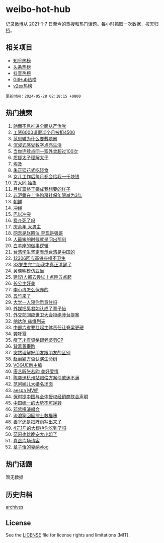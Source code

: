 # weibo-hot-hub

记录[微博](https://www.weibo.com)从 2021-1-7 日至今的热搜和热门话题。每小时抓取一次数据，按天[归档](archives)。

## 相关项目

- [知乎热榜](https://github.com/lonnyzhang423/zhihu-hot-hub)
- [头条热榜](https://github.com/lonnyzhang423/toutiao-hot-hub)
- [抖音热榜](https://github.com/lonnyzhang423/douyin-hot-hub)
- [GitHub热榜](https://github.com/lonnyzhang423/github-hot-hub)
- [v2ex热榜](https://github.com/lonnyzhang423/v2ex-hot-hub)


`更新时间：2024-05-28 02:18:15 +0800`

## 热门搜索

1. [驰而不息推进全面从严治党](https://m.weibo.cn/search?containerid=100103type%3D1%26t%3D10%26q%3D%23%E9%A9%B0%E8%80%8C%E4%B8%8D%E6%81%AF%E6%8E%A8%E8%BF%9B%E5%85%A8%E9%9D%A2%E4%BB%8E%E4%B8%A5%E6%B2%BB%E5%85%9A%23&stream_entry_id=51&isnewpage=1&extparam=seat%3D1%26cate%3D10103%26q%3D%2523%25E9%25A9%25B0%25E8%2580%258C%25E4%25B8%258D%25E6%2581%25AF%25E6%258E%25A8%25E8%25BF%259B%25E5%2585%25A8%25E9%259D%25A2%25E4%25BB%258E%25E4%25B8%25A5%25E6%25B2%25BB%25E5%2585%259A%2523%26filter_type%3Drealtimehot%26stream_entry_id%3D51%26c_type%3D51%26dgr%3D0%26pos%3D0%26display_time%3D1716833894%26pre_seqid%3D171683389450900378184)
1. [工资6000请假半个月被扣4500](https://m.weibo.cn/search?containerid=100103type%3D1%26t%3D10%26q%3D%23%E5%B7%A5%E8%B5%846000%E8%AF%B7%E5%81%87%E5%8D%8A%E4%B8%AA%E6%9C%88%E8%A2%AB%E6%89%A34500%23&stream_entry_id=31&isnewpage=1&extparam=seat%3D1%26dgr%3D0%26band_rank%3D1%26filter_type%3Drealtimehot%26flag%3D2%26c_type%3D31%26q%3D%2523%25E5%25B7%25A5%25E8%25B5%25846000%25E8%25AF%25B7%25E5%2581%2587%25E5%258D%258A%25E4%25B8%25AA%25E6%259C%2588%25E8%25A2%25AB%25E6%2589%25A34500%2523%26cate%3D5001%26lcate%3D5001%26stream_entry_id%3D31%26realpos%3D1%26pos%3D0%26display_time%3D1716833894%26pre_seqid%3D171683389450900378184)
1. [范思辙为什么要戴项圈](https://m.weibo.cn/search?containerid=100103type%3D1%26t%3D10%26q%3D%23%E8%8C%83%E6%80%9D%E8%BE%99%E4%B8%BA%E4%BB%80%E4%B9%88%E8%A6%81%E6%88%B4%E9%A1%B9%E5%9C%88%23&stream_entry_id=31&isnewpage=1&extparam=seat%3D1%26dgr%3D0%26band_rank%3D2%26filter_type%3Drealtimehot%26flag%3D2%26c_type%3D31%26q%3D%2523%25E8%258C%2583%25E6%2580%259D%25E8%25BE%2599%25E4%25B8%25BA%25E4%25BB%2580%25E4%25B9%2588%25E8%25A6%2581%25E6%2588%25B4%25E9%25A1%25B9%25E5%259C%2588%2523%26cate%3D5001%26lcate%3D5001%26stream_entry_id%3D31%26realpos%3D2%26pos%3D1%26display_time%3D1716833894%26pre_seqid%3D171683389450900378184)
1. [沉浸式感受数字点亮生活](https://m.weibo.cn/search?containerid=100103type%3D1%26t%3D10%26q%3D%23%E6%B2%89%E6%B5%B8%E5%BC%8F%E6%84%9F%E5%8F%97%E6%95%B0%E5%AD%97%E7%82%B9%E4%BA%AE%E7%94%9F%E6%B4%BB%23&stream_entry_id=31&isnewpage=1&extparam=seat%3D1%26dgr%3D0%26band_rank%3D3%26filter_type%3Drealtimehot%26flag%3D0%26c_type%3D31%26q%3D%2523%25E6%25B2%2589%25E6%25B5%25B8%25E5%25BC%258F%25E6%2584%259F%25E5%258F%2597%25E6%2595%25B0%25E5%25AD%2597%25E7%2582%25B9%25E4%25BA%25AE%25E7%2594%259F%25E6%25B4%25BB%2523%26cate%3D5001%26lcate%3D5001%26stream_entry_id%3D31%26realpos%3D3%26pos%3D2%26display_time%3D1716833894%26pre_seqid%3D171683389450900378184)
1. [当你连续点同一家外卖超过100次](https://m.weibo.cn/search?containerid=100103type%3D1%26t%3D10%26q%3D%23%E5%BD%93%E4%BD%A0%E8%BF%9E%E7%BB%AD%E7%82%B9%E5%90%8C%E4%B8%80%E5%AE%B6%E5%A4%96%E5%8D%96%E8%B6%85%E8%BF%87100%E6%AC%A1%23&stream_entry_id=31&isnewpage=1&extparam=seat%3D1%26dgr%3D0%26band_rank%3D4%26filter_type%3Drealtimehot%26flag%3D2%26c_type%3D31%26q%3D%2523%25E5%25BD%2593%25E4%25BD%25A0%25E8%25BF%259E%25E7%25BB%25AD%25E7%2582%25B9%25E5%2590%258C%25E4%25B8%2580%25E5%25AE%25B6%25E5%25A4%2596%25E5%258D%2596%25E8%25B6%2585%25E8%25BF%2587100%25E6%25AC%25A1%2523%26cate%3D5001%26lcate%3D5001%26stream_entry_id%3D31%26realpos%3D4%26pos%3D3%26display_time%3D1716833894%26pre_seqid%3D171683389450900378184)
1. [质疑太子理解太子](https://m.weibo.cn/search?containerid=100103type%3D1%26t%3D10%26q%3D%E8%B4%A8%E7%96%91%E5%A4%AA%E5%AD%90%E7%90%86%E8%A7%A3%E5%A4%AA%E5%AD%90&stream_entry_id=31&isnewpage=1&extparam=seat%3D1%26dgr%3D0%26band_rank%3D5%26filter_type%3Drealtimehot%26flag%3D2%26c_type%3D31%26q%3D%25E8%25B4%25A8%25E7%2596%2591%25E5%25A4%25AA%25E5%25AD%2590%25E7%2590%2586%25E8%25A7%25A3%25E5%25A4%25AA%25E5%25AD%2590%26cate%3D5001%26lcate%3D5001%26stream_entry_id%3D31%26realpos%3D5%26pos%3D4%26display_time%3D1716833894%26pre_seqid%3D171683389450900378184)
1. [埃及](https://m.weibo.cn/search?containerid=100103type%3D1%26t%3D10%26q%3D%E5%9F%83%E5%8F%8A&stream_entry_id=31&isnewpage=1&extparam=seat%3D1%26dgr%3D0%26band_rank%3D6%26filter_type%3Drealtimehot%26flag%3D2%26c_type%3D31%26q%3D%25E5%259F%2583%25E5%258F%258A%26cate%3D5001%26lcate%3D5001%26stream_entry_id%3D31%26realpos%3D6%26pos%3D5%26display_time%3D1716833894%26pre_seqid%3D171683389450900378184)
1. [朱正廷花式吃轻食](https://m.weibo.cn/search?containerid=100103type%3D1%26t%3D10%26q%3D%23%E6%9C%B1%E6%AD%A3%E5%BB%B7%E8%8A%B1%E5%BC%8F%E5%90%83%E8%BD%BB%E9%A3%9F%23&stream_entry_id=31&isnewpage=1&extparam=seat%3D1%26dgr%3D0%26band_rank%3D7%26filter_type%3Drealtimehot%26is_ad_pos%3D1%26c_type%3D31%26topic_ad%3D1%26q%3D%2523%25E6%259C%25B1%25E6%25AD%25A3%25E5%25BB%25B7%25E8%258A%25B1%25E5%25BC%258F%25E5%2590%2583%25E8%25BD%25BB%25E9%25A3%259F%2523%26cate%3D5001%26adid%3D238217%26stream_entry_id%3D31%26lcate%3D5001%26pos%3D6%26display_time%3D1716833894%26pre_seqid%3D171683389450900378184)
1. [女儿工作后每月都会给我一千块钱](https://m.weibo.cn/search?containerid=100103type%3D1%26t%3D10%26q%3D%E5%A5%B3%E5%84%BF%E5%B7%A5%E4%BD%9C%E5%90%8E%E6%AF%8F%E6%9C%88%E9%83%BD%E4%BC%9A%E7%BB%99%E6%88%91%E4%B8%80%E5%8D%83%E5%9D%97%E9%92%B1&stream_entry_id=31&isnewpage=1&extparam=seat%3D1%26dgr%3D0%26band_rank%3D7%26filter_type%3Drealtimehot%26flag%3D2%26c_type%3D31%26q%3D%25E5%25A5%25B3%25E5%2584%25BF%25E5%25B7%25A5%25E4%25BD%259C%25E5%2590%258E%25E6%25AF%258F%25E6%259C%2588%25E9%2583%25BD%25E4%25BC%259A%25E7%25BB%2599%25E6%2588%2591%25E4%25B8%2580%25E5%258D%2583%25E5%259D%2597%25E9%2592%25B1%26cate%3D5001%26lcate%3D5001%26stream_entry_id%3D31%26realpos%3D7%26pos%3D7%26display_time%3D1716833894%26pre_seqid%3D171683389450900378184)
1. [方大同 抽象](https://m.weibo.cn/search?containerid=100103type%3D1%26t%3D10%26q%3D%E6%96%B9%E5%A4%A7%E5%90%8C+%E6%8A%BD%E8%B1%A1&stream_entry_id=31&isnewpage=1&extparam=seat%3D1%26dgr%3D0%26band_rank%3D8%26filter_type%3Drealtimehot%26flag%3D1%26c_type%3D31%26q%3D%25E6%2596%25B9%25E5%25A4%25A7%25E5%2590%258C%2520%25E6%258A%25BD%25E8%25B1%25A1%26cate%3D5001%26lcate%3D5001%26stream_entry_id%3D31%26realpos%3D8%26pos%3D8%26display_time%3D1716833894%26pre_seqid%3D171683389450900378184)
1. [月红篇终于癫成我想要的样子](https://m.weibo.cn/search?containerid=100103type%3D1%26t%3D10%26q%3D%E6%9C%88%E7%BA%A2%E7%AF%87%E7%BB%88%E4%BA%8E%E7%99%AB%E6%88%90%E6%88%91%E6%83%B3%E8%A6%81%E7%9A%84%E6%A0%B7%E5%AD%90&stream_entry_id=31&isnewpage=1&extparam=seat%3D1%26dgr%3D0%26band_rank%3D9%26filter_type%3Drealtimehot%26flag%3D2%26c_type%3D31%26q%3D%25E6%259C%2588%25E7%25BA%25A2%25E7%25AF%2587%25E7%25BB%2588%25E4%25BA%258E%25E7%2599%25AB%25E6%2588%2590%25E6%2588%2591%25E6%2583%25B3%25E8%25A6%2581%25E7%259A%2584%25E6%25A0%25B7%25E5%25AD%2590%26cate%3D5001%26lcate%3D5001%26stream_entry_id%3D31%26realpos%3D9%26pos%3D9%26display_time%3D1716833894%26pre_seqid%3D171683389450900378184)
1. [非沪籍在上海购房社保年限减为3年](https://m.weibo.cn/search?containerid=100103type%3D1%26t%3D10%26q%3D%23%E9%9D%9E%E6%B2%AA%E7%B1%8D%E5%9C%A8%E4%B8%8A%E6%B5%B7%E8%B4%AD%E6%88%BF%E7%A4%BE%E4%BF%9D%E5%B9%B4%E9%99%90%E5%87%8F%E4%B8%BA3%E5%B9%B4%23&stream_entry_id=31&isnewpage=1&extparam=seat%3D1%26dgr%3D0%26band_rank%3D10%26filter_type%3Drealtimehot%26flag%3D0%26c_type%3D31%26q%3D%2523%25E9%259D%259E%25E6%25B2%25AA%25E7%25B1%258D%25E5%259C%25A8%25E4%25B8%258A%25E6%25B5%25B7%25E8%25B4%25AD%25E6%2588%25BF%25E7%25A4%25BE%25E4%25BF%259D%25E5%25B9%25B4%25E9%2599%2590%25E5%2587%258F%25E4%25B8%25BA3%25E5%25B9%25B4%2523%26cate%3D5001%26lcate%3D5001%26stream_entry_id%3D31%26realpos%3D10%26pos%3D10%26display_time%3D1716833894%26pre_seqid%3D171683389450900378184)
1. [朝鲜](https://m.weibo.cn/search?containerid=100103type%3D1%26t%3D10%26q%3D%E6%9C%9D%E9%B2%9C&stream_entry_id=31&isnewpage=1&extparam=seat%3D1%26dgr%3D0%26band_rank%3D11%26filter_type%3Drealtimehot%26flag%3D2%26c_type%3D31%26q%3D%25E6%259C%259D%25E9%25B2%259C%26cate%3D5001%26lcate%3D5001%26stream_entry_id%3D31%26realpos%3D11%26pos%3D11%26display_time%3D1716833894%26pre_seqid%3D171683389450900378184)
1. [冲绳](https://m.weibo.cn/search?containerid=100103type%3D1%26t%3D10%26q%3D%E5%86%B2%E7%BB%B3&stream_entry_id=31&isnewpage=1&extparam=seat%3D1%26dgr%3D0%26band_rank%3D12%26filter_type%3Drealtimehot%26flag%3D2%26c_type%3D31%26q%3D%25E5%2586%25B2%25E7%25BB%25B3%26cate%3D5001%26lcate%3D5001%26stream_entry_id%3D31%26realpos%3D12%26pos%3D12%26display_time%3D1716833894%26pre_seqid%3D171683389450900378184)
1. [巴以冲突](https://m.weibo.cn/search?containerid=100103type%3D1%26t%3D10%26q%3D%23%E5%B7%B4%E4%BB%A5%E5%86%B2%E7%AA%81%23&stream_entry_id=31&isnewpage=1&extparam=seat%3D1%26dgr%3D0%26band_rank%3D13%26filter_type%3Drealtimehot%26flag%3D2%26c_type%3D31%26q%3D%2523%25E5%25B7%25B4%25E4%25BB%25A5%25E5%2586%25B2%25E7%25AA%2581%2523%26cate%3D5001%26lcate%3D5001%26stream_entry_id%3D31%26realpos%3D13%26pos%3D13%26display_time%3D1716833894%26pre_seqid%3D171683389450900378184)
1. [费介死了吗](https://m.weibo.cn/search?containerid=100103type%3D1%26t%3D10%26q%3D%E8%B4%B9%E4%BB%8B%E6%AD%BB%E4%BA%86%E5%90%97&stream_entry_id=31&isnewpage=1&extparam=seat%3D1%26dgr%3D0%26band_rank%3D14%26filter_type%3Drealtimehot%26flag%3D2%26c_type%3D31%26q%3D%25E8%25B4%25B9%25E4%25BB%258B%25E6%25AD%25BB%25E4%25BA%2586%25E5%2590%2597%26cate%3D5001%26lcate%3D5001%26stream_entry_id%3D31%26realpos%3D14%26pos%3D14%26display_time%3D1716833894%26pre_seqid%3D171683389450900378184)
1. [庆余年 大男主](https://m.weibo.cn/search?containerid=100103type%3D1%26t%3D10%26q%3D%E5%BA%86%E4%BD%99%E5%B9%B4+%E5%A4%A7%E7%94%B7%E4%B8%BB&stream_entry_id=31&isnewpage=1&extparam=seat%3D1%26dgr%3D0%26band_rank%3D15%26filter_type%3Drealtimehot%26flag%3D0%26c_type%3D31%26q%3D%25E5%25BA%2586%25E4%25BD%2599%25E5%25B9%25B4%2520%25E5%25A4%25A7%25E7%2594%25B7%25E4%25B8%25BB%26cate%3D5001%26lcate%3D5001%26stream_entry_id%3D31%26realpos%3D15%26pos%3D15%26display_time%3D1716833894%26pre_seqid%3D171683389450900378184)
1. [网恋是赵昭仪 奔现是强哥](https://m.weibo.cn/search?containerid=100103type%3D1%26t%3D10%26q%3D%E7%BD%91%E6%81%8B%E6%98%AF%E8%B5%B5%E6%98%AD%E4%BB%AA+%E5%A5%94%E7%8E%B0%E6%98%AF%E5%BC%BA%E5%93%A5&stream_entry_id=31&isnewpage=1&extparam=seat%3D1%26dgr%3D0%26band_rank%3D16%26filter_type%3Drealtimehot%26flag%3D2%26c_type%3D31%26q%3D%25E7%25BD%2591%25E6%2581%258B%25E6%2598%25AF%25E8%25B5%25B5%25E6%2598%25AD%25E4%25BB%25AA%2520%25E5%25A5%2594%25E7%258E%25B0%25E6%2598%25AF%25E5%25BC%25BA%25E5%2593%25A5%26cate%3D5001%26lcate%3D5001%26stream_entry_id%3D31%26realpos%3D16%26pos%3D16%26display_time%3D1716833894%26pre_seqid%3D171683389450900378184)
1. [人最笨的时候就是问出那句](https://m.weibo.cn/search?containerid=100103type%3D1%26t%3D10%26q%3D%E4%BA%BA%E6%9C%80%E7%AC%A8%E7%9A%84%E6%97%B6%E5%80%99%E5%B0%B1%E6%98%AF%E9%97%AE%E5%87%BA%E9%82%A3%E5%8F%A5&stream_entry_id=31&isnewpage=1&extparam=seat%3D1%26dgr%3D0%26band_rank%3D17%26filter_type%3Drealtimehot%26flag%3D2%26c_type%3D31%26q%3D%25E4%25BA%25BA%25E6%259C%2580%25E7%25AC%25A8%25E7%259A%2584%25E6%2597%25B6%25E5%2580%2599%25E5%25B0%25B1%25E6%2598%25AF%25E9%2597%25AE%25E5%2587%25BA%25E9%2582%25A3%25E5%258F%25A5%26cate%3D5001%26lcate%3D5001%26stream_entry_id%3D31%26realpos%3D17%26pos%3D17%26display_time%3D1716833894%26pre_seqid%3D171683389450900378184)
1. [白羊座的做事逻辑](https://m.weibo.cn/search?containerid=100103type%3D1%26t%3D10%26q%3D%23%E7%99%BD%E7%BE%8A%E5%BA%A7%E7%9A%84%E5%81%9A%E4%BA%8B%E9%80%BB%E8%BE%91%23&stream_entry_id=31&isnewpage=1&extparam=seat%3D1%26dgr%3D0%26band_rank%3D18%26filter_type%3Drealtimehot%26flag%3D0%26c_type%3D31%26q%3D%2523%25E7%2599%25BD%25E7%25BE%258A%25E5%25BA%25A7%25E7%259A%2584%25E5%2581%259A%25E4%25BA%258B%25E9%2580%25BB%25E8%25BE%2591%2523%26cate%3D5001%26lcate%3D5001%26stream_entry_id%3D31%26realpos%3D18%26pos%3D18%26display_time%3D1716833894%26pre_seqid%3D171683389450900378184)
1. [台湾学生坚定表示台湾是中国的](https://m.weibo.cn/search?containerid=100103type%3D1%26t%3D10%26q%3D%23%E5%8F%B0%E6%B9%BE%E5%AD%A6%E7%94%9F%E5%9D%9A%E5%AE%9A%E8%A1%A8%E7%A4%BA%E5%8F%B0%E6%B9%BE%E6%98%AF%E4%B8%AD%E5%9B%BD%E7%9A%84%23&stream_entry_id=31&isnewpage=1&extparam=seat%3D1%26dgr%3D0%26band_rank%3D19%26filter_type%3Drealtimehot%26flag%3D0%26c_type%3D31%26q%3D%2523%25E5%258F%25B0%25E6%25B9%25BE%25E5%25AD%25A6%25E7%2594%259F%25E5%259D%259A%25E5%25AE%259A%25E8%25A1%25A8%25E7%25A4%25BA%25E5%258F%25B0%25E6%25B9%25BE%25E6%2598%25AF%25E4%25B8%25AD%25E5%259B%25BD%25E7%259A%2584%2523%26cate%3D5001%26lcate%3D5001%26stream_entry_id%3D31%26realpos%3D19%26pos%3D19%26display_time%3D1716833894%26pre_seqid%3D171683389450900378184)
1. [12306回应高铁座椅不卫生](https://m.weibo.cn/search?containerid=100103type%3D1%26t%3D10%26q%3D%2312306%E5%9B%9E%E5%BA%94%E9%AB%98%E9%93%81%E5%BA%A7%E6%A4%85%E4%B8%8D%E5%8D%AB%E7%94%9F%23&stream_entry_id=31&isnewpage=1&extparam=seat%3D1%26dgr%3D0%26band_rank%3D20%26filter_type%3Drealtimehot%26flag%3D0%26c_type%3D31%26q%3D%252312306%25E5%259B%259E%25E5%25BA%2594%25E9%25AB%2598%25E9%2593%2581%25E5%25BA%25A7%25E6%25A4%2585%25E4%25B8%258D%25E5%258D%25AB%25E7%2594%259F%2523%26cate%3D5001%26lcate%3D5001%26stream_entry_id%3D31%26realpos%3D20%26pos%3D20%26display_time%3D1716833894%26pre_seqid%3D171683389450900378184)
1. [33岁生完二胎我才真正清醒了](https://m.weibo.cn/search?containerid=100103type%3D1%26t%3D10%26q%3D%2333%E5%B2%81%E7%94%9F%E5%AE%8C%E4%BA%8C%E8%83%8E%E6%88%91%E6%89%8D%E7%9C%9F%E6%AD%A3%E6%B8%85%E9%86%92%E4%BA%86%23&stream_entry_id=31&isnewpage=1&extparam=seat%3D1%26dgr%3D0%26band_rank%3D21%26filter_type%3Drealtimehot%26flag%3D0%26c_type%3D31%26q%3D%252333%25E5%25B2%2581%25E7%2594%259F%25E5%25AE%258C%25E4%25BA%258C%25E8%2583%258E%25E6%2588%2591%25E6%2589%258D%25E7%259C%259F%25E6%25AD%25A3%25E6%25B8%2585%25E9%2586%2592%25E4%25BA%2586%2523%26cate%3D5001%26lcate%3D5001%26stream_entry_id%3D31%26realpos%3D21%26pos%3D21%26display_time%3D1716833894%26pre_seqid%3D171683389450900378184)
1. [黄晓明模仿亚当](https://m.weibo.cn/search?containerid=100103type%3D1%26t%3D10%26q%3D%23%E9%BB%84%E6%99%93%E6%98%8E%E6%A8%A1%E4%BB%BF%E4%BA%9A%E5%BD%93%23&stream_entry_id=31&isnewpage=1&extparam=seat%3D1%26dgr%3D0%26band_rank%3D22%26filter_type%3Drealtimehot%26flag%3D0%26c_type%3D31%26q%3D%2523%25E9%25BB%2584%25E6%2599%2593%25E6%2598%258E%25E6%25A8%25A1%25E4%25BB%25BF%25E4%25BA%259A%25E5%25BD%2593%2523%26cate%3D5001%26lcate%3D5001%26stream_entry_id%3D31%26realpos%3D22%26pos%3D22%26display_time%3D1716833894%26pre_seqid%3D171683389450900378184)
1. [建议i人都去尝试十点睡五点起](https://m.weibo.cn/search?containerid=100103type%3D1%26t%3D10%26q%3D%23%E5%BB%BA%E8%AE%AEi%E4%BA%BA%E9%83%BD%E5%8E%BB%E5%B0%9D%E8%AF%95%E5%8D%81%E7%82%B9%E7%9D%A1%E4%BA%94%E7%82%B9%E8%B5%B7%23&stream_entry_id=31&isnewpage=1&extparam=seat%3D1%26dgr%3D0%26band_rank%3D23%26filter_type%3Drealtimehot%26flag%3D0%26c_type%3D31%26q%3D%2523%25E5%25BB%25BA%25E8%25AE%25AEi%25E4%25BA%25BA%25E9%2583%25BD%25E5%258E%25BB%25E5%25B0%259D%25E8%25AF%2595%25E5%258D%2581%25E7%2582%25B9%25E7%259D%25A1%25E4%25BA%2594%25E7%2582%25B9%25E8%25B5%25B7%2523%26cate%3D5001%26lcate%3D5001%26stream_entry_id%3D31%26realpos%3D23%26pos%3D23%26display_time%3D1716833894%26pre_seqid%3D171683389450900378184)
1. [长公主好美](https://m.weibo.cn/search?containerid=100103type%3D1%26t%3D10%26q%3D%23%E9%95%BF%E5%85%AC%E4%B8%BB%E5%A5%BD%E7%BE%8E%23&stream_entry_id=31&isnewpage=1&extparam=seat%3D1%26dgr%3D0%26band_rank%3D24%26filter_type%3Drealtimehot%26flag%3D0%26c_type%3D31%26q%3D%2523%25E9%2595%25BF%25E5%2585%25AC%25E4%25B8%25BB%25E5%25A5%25BD%25E7%25BE%258E%2523%26cate%3D5001%26lcate%3D5001%26stream_entry_id%3D31%26realpos%3D24%26pos%3D24%26display_time%3D1716833894%26pre_seqid%3D171683389450900378184)
1. [李小冉怎么保养的](https://m.weibo.cn/search?containerid=100103type%3D1%26t%3D10%26q%3D%23%E6%9D%8E%E5%B0%8F%E5%86%89%E6%80%8E%E4%B9%88%E4%BF%9D%E5%85%BB%E7%9A%84%23&stream_entry_id=31&isnewpage=1&extparam=seat%3D1%26dgr%3D0%26band_rank%3D25%26filter_type%3Drealtimehot%26flag%3D0%26c_type%3D31%26q%3D%2523%25E6%259D%258E%25E5%25B0%258F%25E5%2586%2589%25E6%2580%258E%25E4%25B9%2588%25E4%25BF%259D%25E5%2585%25BB%25E7%259A%2584%2523%26cate%3D5001%26lcate%3D5001%26stream_entry_id%3D31%26realpos%3D25%26pos%3D25%26display_time%3D1716833894%26pre_seqid%3D171683389450900378184)
1. [五竹来了](https://m.weibo.cn/search?containerid=100103type%3D1%26t%3D10%26q%3D%23%E4%BA%94%E7%AB%B9%E6%9D%A5%E4%BA%86%23&stream_entry_id=31&isnewpage=1&extparam=seat%3D1%26dgr%3D0%26band_rank%3D26%26filter_type%3Drealtimehot%26flag%3D0%26c_type%3D31%26q%3D%2523%25E4%25BA%2594%25E7%25AB%25B9%25E6%259D%25A5%25E4%25BA%2586%2523%26cate%3D5001%26lcate%3D5001%26stream_entry_id%3D31%26realpos%3D26%26pos%3D26%26display_time%3D1716833894%26pre_seqid%3D171683389450900378184)
1. [大学一人寝你愿意住吗](https://m.weibo.cn/search?containerid=100103type%3D1%26t%3D10%26q%3D%23%E5%A4%A7%E5%AD%A6%E4%B8%80%E4%BA%BA%E5%AF%9D%E4%BD%A0%E6%84%BF%E6%84%8F%E4%BD%8F%E5%90%97%23&stream_entry_id=31&isnewpage=1&extparam=seat%3D1%26dgr%3D0%26band_rank%3D27%26filter_type%3Drealtimehot%26flag%3D0%26c_type%3D31%26q%3D%2523%25E5%25A4%25A7%25E5%25AD%25A6%25E4%25B8%2580%25E4%25BA%25BA%25E5%25AF%259D%25E4%25BD%25A0%25E6%2584%25BF%25E6%2584%258F%25E4%25BD%258F%25E5%2590%2597%2523%26cate%3D5001%26lcate%3D5001%26stream_entry_id%3D31%26realpos%3D27%26pos%3D27%26display_time%3D1716833894%26pre_seqid%3D171683389450900378184)
1. [外媒把吴君如认成了章子怡](https://m.weibo.cn/search?containerid=100103type%3D1%26t%3D10%26q%3D%23%E5%A4%96%E5%AA%92%E6%8A%8A%E5%90%B4%E5%90%9B%E5%A6%82%E8%AE%A4%E6%88%90%E4%BA%86%E7%AB%A0%E5%AD%90%E6%80%A1%23&stream_entry_id=31&isnewpage=1&extparam=seat%3D1%26dgr%3D0%26band_rank%3D28%26filter_type%3Drealtimehot%26flag%3D0%26c_type%3D31%26q%3D%2523%25E5%25A4%2596%25E5%25AA%2592%25E6%258A%258A%25E5%2590%25B4%25E5%2590%259B%25E5%25A6%2582%25E8%25AE%25A4%25E6%2588%2590%25E4%25BA%2586%25E7%25AB%25A0%25E5%25AD%2590%25E6%2580%25A1%2523%26cate%3D5001%26lcate%3D5001%26stream_entry_id%3D31%26realpos%3D28%26pos%3D28%26display_time%3D1716833894%26pre_seqid%3D171683389450900378184)
1. [外交部回应世卫大会拒绝涉台提案](https://m.weibo.cn/search?containerid=100103type%3D1%26t%3D10%26q%3D%23%E5%A4%96%E4%BA%A4%E9%83%A8%E5%9B%9E%E5%BA%94%E4%B8%96%E5%8D%AB%E5%A4%A7%E4%BC%9A%E6%8B%92%E7%BB%9D%E6%B6%89%E5%8F%B0%E6%8F%90%E6%A1%88%23&stream_entry_id=31&isnewpage=1&extparam=seat%3D1%26dgr%3D0%26band_rank%3D29%26filter_type%3Drealtimehot%26flag%3D0%26c_type%3D31%26q%3D%2523%25E5%25A4%2596%25E4%25BA%25A4%25E9%2583%25A8%25E5%259B%259E%25E5%25BA%2594%25E4%25B8%2596%25E5%258D%25AB%25E5%25A4%25A7%25E4%25BC%259A%25E6%258B%2592%25E7%25BB%259D%25E6%25B6%2589%25E5%258F%25B0%25E6%258F%2590%25E6%25A1%2588%2523%26cate%3D5001%26lcate%3D5001%26stream_entry_id%3D31%26realpos%3D29%26pos%3D29%26display_time%3D1716833894%26pre_seqid%3D171683389450900378184)
1. [纳达尔 兹维列夫](https://m.weibo.cn/search?containerid=100103type%3D1%26t%3D10%26q%3D%E7%BA%B3%E8%BE%BE%E5%B0%94+%E5%85%B9%E7%BB%B4%E5%88%97%E5%A4%AB&stream_entry_id=31&isnewpage=1&extparam=seat%3D1%26dgr%3D0%26band_rank%3D30%26filter_type%3Drealtimehot%26flag%3D0%26c_type%3D31%26q%3D%25E7%25BA%25B3%25E8%25BE%25BE%25E5%25B0%2594%2520%25E5%2585%25B9%25E7%25BB%25B4%25E5%2588%2597%25E5%25A4%25AB%26cate%3D5001%26lcate%3D5001%26stream_entry_id%3D31%26realpos%3D30%26pos%3D30%26display_time%3D1716833894%26pre_seqid%3D171683389450900378184)
1. [中部六省要扛起主体责任让脊梁更硬](https://m.weibo.cn/search?containerid=100103type%3D1%26t%3D10%26q%3D%23%E4%B8%AD%E9%83%A8%E5%85%AD%E7%9C%81%E8%A6%81%E6%89%9B%E8%B5%B7%E4%B8%BB%E4%BD%93%E8%B4%A3%E4%BB%BB%E8%AE%A9%E8%84%8A%E6%A2%81%E6%9B%B4%E7%A1%AC%23&stream_entry_id=31&isnewpage=1&extparam=seat%3D1%26dgr%3D0%26band_rank%3D31%26filter_type%3Drealtimehot%26flag%3D1%26c_type%3D31%26q%3D%2523%25E4%25B8%25AD%25E9%2583%25A8%25E5%2585%25AD%25E7%259C%2581%25E8%25A6%2581%25E6%2589%259B%25E8%25B5%25B7%25E4%25B8%25BB%25E4%25BD%2593%25E8%25B4%25A3%25E4%25BB%25BB%25E8%25AE%25A9%25E8%2584%258A%25E6%25A2%2581%25E6%259B%25B4%25E7%25A1%25AC%2523%26cate%3D5001%26lcate%3D5001%26stream_entry_id%3D31%26realpos%3D31%26pos%3D31%26display_time%3D1716833894%26pre_seqid%3D171683389450900378184)
1. [龚吓幂](https://m.weibo.cn/search?containerid=100103type%3D1%26t%3D10%26q%3D%E9%BE%9A%E5%90%93%E5%B9%82&stream_entry_id=31&isnewpage=1&extparam=seat%3D1%26dgr%3D0%26band_rank%3D32%26filter_type%3Drealtimehot%26flag%3D0%26c_type%3D31%26q%3D%25E9%25BE%259A%25E5%2590%2593%25E5%25B9%2582%26cate%3D5001%26lcate%3D5001%26stream_entry_id%3D31%26realpos%3D32%26pos%3D32%26display_time%3D1716833894%26pre_seqid%3D171683389450900378184)
1. [瘦了才有资格跟老婆剪CP](https://m.weibo.cn/search?containerid=100103type%3D1%26t%3D10%26q%3D%23%E7%98%A6%E4%BA%86%E6%89%8D%E6%9C%89%E8%B5%84%E6%A0%BC%E8%B7%9F%E8%80%81%E5%A9%86%E5%89%AACP%23&stream_entry_id=31&isnewpage=1&extparam=seat%3D1%26dgr%3D0%26band_rank%3D33%26filter_type%3Drealtimehot%26flag%3D0%26c_type%3D31%26q%3D%2523%25E7%2598%25A6%25E4%25BA%2586%25E6%2589%258D%25E6%259C%2589%25E8%25B5%2584%25E6%25A0%25BC%25E8%25B7%259F%25E8%2580%2581%25E5%25A9%2586%25E5%2589%25AACP%2523%26cate%3D5001%26lcate%3D5001%26stream_entry_id%3D31%26realpos%3D33%26pos%3D33%26display_time%3D1716833894%26pre_seqid%3D171683389450900378184)
1. [背着善宰跑](https://m.weibo.cn/search?containerid=100103type%3D1%26t%3D10%26q%3D%E8%83%8C%E7%9D%80%E5%96%84%E5%AE%B0%E8%B7%91&stream_entry_id=31&isnewpage=1&extparam=seat%3D1%26dgr%3D0%26band_rank%3D34%26filter_type%3Drealtimehot%26flag%3D0%26c_type%3D31%26q%3D%25E8%2583%258C%25E7%259D%2580%25E5%2596%2584%25E5%25AE%25B0%25E8%25B7%2591%26cate%3D5001%26lcate%3D5001%26stream_entry_id%3D31%26realpos%3D34%26pos%3D34%26display_time%3D1716833894%26pre_seqid%3D171683389450900378184)
1. [突然理解好朋友跟朋友的区别](https://m.weibo.cn/search?containerid=100103type%3D1%26t%3D10%26q%3D%23%E7%AA%81%E7%84%B6%E7%90%86%E8%A7%A3%E5%A5%BD%E6%9C%8B%E5%8F%8B%E8%B7%9F%E6%9C%8B%E5%8F%8B%E7%9A%84%E5%8C%BA%E5%88%AB%23&stream_entry_id=31&isnewpage=1&extparam=seat%3D1%26dgr%3D0%26band_rank%3D35%26filter_type%3Drealtimehot%26flag%3D1%26c_type%3D31%26q%3D%2523%25E7%25AA%2581%25E7%2584%25B6%25E7%2590%2586%25E8%25A7%25A3%25E5%25A5%25BD%25E6%259C%258B%25E5%258F%258B%25E8%25B7%259F%25E6%259C%258B%25E5%258F%258B%25E7%259A%2584%25E5%258C%25BA%25E5%2588%25AB%2523%26cate%3D5001%26lcate%3D5001%26stream_entry_id%3D31%26realpos%3D35%26pos%3D35%26display_time%3D1716833894%26pre_seqid%3D171683389450900378184)
1. [赵丽颖方否认演生命树](https://m.weibo.cn/search?containerid=100103type%3D1%26t%3D10%26q%3D%23%E8%B5%B5%E4%B8%BD%E9%A2%96%E6%96%B9%E5%90%A6%E8%AE%A4%E6%BC%94%E7%94%9F%E5%91%BD%E6%A0%91%23&stream_entry_id=31&isnewpage=1&extparam=seat%3D1%26dgr%3D0%26band_rank%3D36%26filter_type%3Drealtimehot%26flag%3D0%26c_type%3D31%26q%3D%2523%25E8%25B5%25B5%25E4%25B8%25BD%25E9%25A2%2596%25E6%2596%25B9%25E5%2590%25A6%25E8%25AE%25A4%25E6%25BC%2594%25E7%2594%259F%25E5%2591%25BD%25E6%25A0%2591%2523%26cate%3D5001%26lcate%3D5001%26stream_entry_id%3D31%26realpos%3D36%26pos%3D36%26display_time%3D1716833894%26pre_seqid%3D171683389450900378184)
1. [VOGUE新主编](https://m.weibo.cn/search?containerid=100103type%3D1%26t%3D10%26q%3DVOGUE%E6%96%B0%E4%B8%BB%E7%BC%96&stream_entry_id=31&isnewpage=1&extparam=seat%3D1%26dgr%3D0%26band_rank%3D37%26filter_type%3Drealtimehot%26flag%3D0%26c_type%3D31%26q%3DVOGUE%25E6%2596%25B0%25E4%25B8%25BB%25E7%25BC%2596%26cate%3D5001%26lcate%3D5001%26stream_entry_id%3D31%26realpos%3D37%26pos%3D37%26display_time%3D1716833894%26pre_seqid%3D171683389450900378184)
1. [唐艺昕张若昀 美好爱情](https://m.weibo.cn/search?containerid=100103type%3D1%26t%3D10%26q%3D%E5%94%90%E8%89%BA%E6%98%95%E5%BC%A0%E8%8B%A5%E6%98%80+%E7%BE%8E%E5%A5%BD%E7%88%B1%E6%83%85&stream_entry_id=31&isnewpage=1&extparam=seat%3D1%26dgr%3D0%26band_rank%3D38%26filter_type%3Drealtimehot%26flag%3D0%26c_type%3D31%26q%3D%25E5%2594%2590%25E8%2589%25BA%25E6%2598%2595%25E5%25BC%25A0%25E8%258B%25A5%25E6%2598%2580%2520%25E7%25BE%258E%25E5%25A5%25BD%25E7%2588%25B1%25E6%2583%2585%26cate%3D5001%26lcate%3D5001%26stream_entry_id%3D31%26realpos%3D38%26pos%3D38%26display_time%3D1716833894%26pre_seqid%3D171683389450900378184)
1. [陈奕迅杭州站赔偿方案引歌迷不满](https://m.weibo.cn/search?containerid=100103type%3D1%26t%3D10%26q%3D%23%E9%99%88%E5%A5%95%E8%BF%85%E6%9D%AD%E5%B7%9E%E7%AB%99%E8%B5%94%E5%81%BF%E6%96%B9%E6%A1%88%E5%BC%95%E6%AD%8C%E8%BF%B7%E4%B8%8D%E6%BB%A1%23&stream_entry_id=31&isnewpage=1&extparam=seat%3D1%26dgr%3D0%26band_rank%3D39%26filter_type%3Drealtimehot%26flag%3D0%26c_type%3D31%26q%3D%2523%25E9%2599%2588%25E5%25A5%2595%25E8%25BF%2585%25E6%259D%25AD%25E5%25B7%259E%25E7%25AB%2599%25E8%25B5%2594%25E5%2581%25BF%25E6%2596%25B9%25E6%25A1%2588%25E5%25BC%2595%25E6%25AD%258C%25E8%25BF%25B7%25E4%25B8%258D%25E6%25BB%25A1%2523%26cate%3D5001%26lcate%3D5001%26stream_entry_id%3D31%26realpos%3D39%26pos%3D39%26display_time%3D1716833894%26pre_seqid%3D171683389450900378184)
1. [范闲婉儿大婚名场面](https://m.weibo.cn/search?containerid=100103type%3D1%26t%3D10%26q%3D%23%E8%8C%83%E9%97%B2%E5%A9%89%E5%84%BF%E5%A4%A7%E5%A9%9A%E5%90%8D%E5%9C%BA%E9%9D%A2%23&stream_entry_id=31&isnewpage=1&extparam=seat%3D1%26dgr%3D0%26band_rank%3D40%26filter_type%3Drealtimehot%26flag%3D0%26c_type%3D31%26q%3D%2523%25E8%258C%2583%25E9%2597%25B2%25E5%25A9%2589%25E5%2584%25BF%25E5%25A4%25A7%25E5%25A9%259A%25E5%2590%258D%25E5%259C%25BA%25E9%259D%25A2%2523%26cate%3D5001%26lcate%3D5001%26stream_entry_id%3D31%26realpos%3D40%26pos%3D40%26display_time%3D1716833894%26pre_seqid%3D171683389450900378184)
1. [aespa MV呢](https://m.weibo.cn/search?containerid=100103type%3D1%26t%3D10%26q%3Daespa+MV%E5%91%A2&stream_entry_id=31&isnewpage=1&extparam=seat%3D1%26dgr%3D0%26band_rank%3D41%26filter_type%3Drealtimehot%26flag%3D0%26c_type%3D31%26q%3Daespa%2520MV%25E5%2591%25A2%26cate%3D5001%26lcate%3D5001%26stream_entry_id%3D31%26realpos%3D41%26pos%3D41%26display_time%3D1716833894%26pre_seqid%3D171683389450900378184)
1. [保时捷中国与全体授权经销商联合声明](https://m.weibo.cn/search?containerid=100103type%3D1%26t%3D10%26q%3D%23%E4%BF%9D%E6%97%B6%E6%8D%B7%E4%B8%AD%E5%9B%BD%E4%B8%8E%E5%85%A8%E4%BD%93%E6%8E%88%E6%9D%83%E7%BB%8F%E9%94%80%E5%95%86%E8%81%94%E5%90%88%E5%A3%B0%E6%98%8E%23&stream_entry_id=31&isnewpage=1&extparam=seat%3D1%26dgr%3D0%26band_rank%3D42%26filter_type%3Drealtimehot%26flag%3D0%26c_type%3D31%26q%3D%2523%25E4%25BF%259D%25E6%2597%25B6%25E6%258D%25B7%25E4%25B8%25AD%25E5%259B%25BD%25E4%25B8%258E%25E5%2585%25A8%25E4%25BD%2593%25E6%258E%2588%25E6%259D%2583%25E7%25BB%258F%25E9%2594%2580%25E5%2595%2586%25E8%2581%2594%25E5%2590%2588%25E5%25A3%25B0%25E6%2598%258E%2523%26cate%3D5001%26lcate%3D5001%26stream_entry_id%3D31%26realpos%3D42%26pos%3D42%26display_time%3D1716833894%26pre_seqid%3D171683389450900378184)
1. [中国统一的大势不可逆转](https://m.weibo.cn/search?containerid=100103type%3D1%26t%3D10%26q%3D%23%E4%B8%AD%E5%9B%BD%E7%BB%9F%E4%B8%80%E7%9A%84%E5%A4%A7%E5%8A%BF%E4%B8%8D%E5%8F%AF%E9%80%86%E8%BD%AC%23&stream_entry_id=31&isnewpage=1&extparam=seat%3D1%26dgr%3D0%26band_rank%3D43%26filter_type%3Drealtimehot%26flag%3D0%26c_type%3D31%26q%3D%2523%25E4%25B8%25AD%25E5%259B%25BD%25E7%25BB%259F%25E4%25B8%2580%25E7%259A%2584%25E5%25A4%25A7%25E5%258A%25BF%25E4%25B8%258D%25E5%258F%25AF%25E9%2580%2586%25E8%25BD%25AC%2523%26cate%3D5001%26lcate%3D5001%26stream_entry_id%3D31%26realpos%3D43%26pos%3D43%26display_time%3D1716833894%26pre_seqid%3D171683389450900378184)
1. [邓紫棋演唱会](https://m.weibo.cn/search?containerid=100103type%3D1%26t%3D10%26q%3D%E9%82%93%E7%B4%AB%E6%A3%8B%E6%BC%94%E5%94%B1%E4%BC%9A&stream_entry_id=31&isnewpage=1&extparam=seat%3D1%26dgr%3D0%26band_rank%3D44%26filter_type%3Drealtimehot%26flag%3D0%26c_type%3D31%26q%3D%25E9%2582%2593%25E7%25B4%25AB%25E6%25A3%258B%25E6%25BC%2594%25E5%2594%25B1%25E4%25BC%259A%26cate%3D5001%26lcate%3D5001%26stream_entry_id%3D31%26realpos%3D44%26pos%3D44%26display_time%3D1716833894%26pre_seqid%3D171683389450900378184)
1. [流浪狗回回挖土救猫咪](https://m.weibo.cn/search?containerid=100103type%3D1%26t%3D10%26q%3D%23%E6%B5%81%E6%B5%AA%E7%8B%97%E5%9B%9E%E5%9B%9E%E6%8C%96%E5%9C%9F%E6%95%91%E7%8C%AB%E5%92%AA%23&stream_entry_id=31&isnewpage=1&extparam=seat%3D1%26dgr%3D0%26band_rank%3D45%26filter_type%3Drealtimehot%26flag%3D1%26c_type%3D31%26q%3D%2523%25E6%25B5%2581%25E6%25B5%25AA%25E7%258B%2597%25E5%259B%259E%25E5%259B%259E%25E6%258C%2596%25E5%259C%259F%25E6%2595%2591%25E7%258C%25AB%25E5%2592%25AA%2523%26cate%3D5001%26lcate%3D5001%26stream_entry_id%3D31%26realpos%3D45%26pos%3D45%26display_time%3D1716833894%26pre_seqid%3D171683389450900378184)
1. [善宰还是把阵雨写出来了](https://m.weibo.cn/search?containerid=100103type%3D1%26t%3D10%26q%3D%E5%96%84%E5%AE%B0%E8%BF%98%E6%98%AF%E6%8A%8A%E9%98%B5%E9%9B%A8%E5%86%99%E5%87%BA%E6%9D%A5%E4%BA%86&stream_entry_id=31&isnewpage=1&extparam=seat%3D1%26dgr%3D0%26band_rank%3D46%26filter_type%3Drealtimehot%26flag%3D0%26c_type%3D31%26q%3D%25E5%2596%2584%25E5%25AE%25B0%25E8%25BF%2598%25E6%2598%25AF%25E6%258A%258A%25E9%2598%25B5%25E9%259B%25A8%25E5%2586%2599%25E5%2587%25BA%25E6%259D%25A5%25E4%25BA%2586%26cate%3D5001%26lcate%3D5001%26stream_entry_id%3D31%26realpos%3D46%26pos%3D46%26display_time%3D1716833894%26pre_seqid%3D171683389450900378184)
1. [4元1斤的大樱桃你吃到了吗](https://m.weibo.cn/search?containerid=100103type%3D1%26t%3D10%26q%3D%234%E5%85%831%E6%96%A4%E7%9A%84%E5%A4%A7%E6%A8%B1%E6%A1%83%E4%BD%A0%E5%90%83%E5%88%B0%E4%BA%86%E5%90%97%23&stream_entry_id=31&isnewpage=1&extparam=seat%3D1%26dgr%3D0%26band_rank%3D47%26filter_type%3Drealtimehot%26flag%3D0%26c_type%3D31%26q%3D%25234%25E5%2585%25831%25E6%2596%25A4%25E7%259A%2584%25E5%25A4%25A7%25E6%25A8%25B1%25E6%25A1%2583%25E4%25BD%25A0%25E5%2590%2583%25E5%2588%25B0%25E4%25BA%2586%25E5%2590%2597%2523%26cate%3D5001%26lcate%3D5001%26stream_entry_id%3D31%26realpos%3D47%26pos%3D47%26display_time%3D1716833894%26pre_seqid%3D171683389450900378184)
1. [范闲也跳晚安大小姐了](https://m.weibo.cn/search?containerid=100103type%3D1%26t%3D10%26q%3D%23%E8%8C%83%E9%97%B2%E4%B9%9F%E8%B7%B3%E6%99%9A%E5%AE%89%E5%A4%A7%E5%B0%8F%E5%A7%90%E4%BA%86%23&stream_entry_id=31&isnewpage=1&extparam=seat%3D1%26dgr%3D0%26band_rank%3D48%26filter_type%3Drealtimehot%26flag%3D0%26c_type%3D31%26q%3D%2523%25E8%258C%2583%25E9%2597%25B2%25E4%25B9%259F%25E8%25B7%25B3%25E6%2599%259A%25E5%25AE%2589%25E5%25A4%25A7%25E5%25B0%258F%25E5%25A7%2590%25E4%25BA%2586%2523%26cate%3D5001%26lcate%3D5001%26stream_entry_id%3D31%26realpos%3D48%26pos%3D48%26display_time%3D1716833894%26pre_seqid%3D171683389450900378184)
1. [肖战片场请客](https://m.weibo.cn/search?containerid=100103type%3D1%26t%3D10%26q%3D%23%E8%82%96%E6%88%98%E7%89%87%E5%9C%BA%E8%AF%B7%E5%AE%A2%23&stream_entry_id=31&isnewpage=1&extparam=seat%3D1%26dgr%3D0%26band_rank%3D49%26filter_type%3Drealtimehot%26flag%3D0%26c_type%3D31%26q%3D%2523%25E8%2582%2596%25E6%2588%2598%25E7%2589%2587%25E5%259C%25BA%25E8%25AF%25B7%25E5%25AE%25A2%2523%26cate%3D5001%26lcate%3D5001%26stream_entry_id%3D31%26realpos%3D49%26pos%3D49%26display_time%3D1716833894%26pre_seqid%3D171683389450900378184)
1. [章子怡的戛纳vlog](https://m.weibo.cn/search?containerid=100103type%3D1%26t%3D10%26q%3D%23%E7%AB%A0%E5%AD%90%E6%80%A1%E7%9A%84%E6%88%9B%E7%BA%B3vlog%23&stream_entry_id=31&isnewpage=1&extparam=seat%3D1%26dgr%3D0%26band_rank%3D50%26filter_type%3Drealtimehot%26flag%3D1%26c_type%3D31%26q%3D%2523%25E7%25AB%25A0%25E5%25AD%2590%25E6%2580%25A1%25E7%259A%2584%25E6%2588%259B%25E7%25BA%25B3vlog%2523%26cate%3D5001%26lcate%3D5001%26stream_entry_id%3D31%26realpos%3D50%26pos%3D50%26display_time%3D1716833894%26pre_seqid%3D171683389450900378184)

## 热门话题

暂无数据

## 历史归档

[archives](archives)

## License

See the [LICENSE](LICENSE) file for license rights and limitations (MIT).
